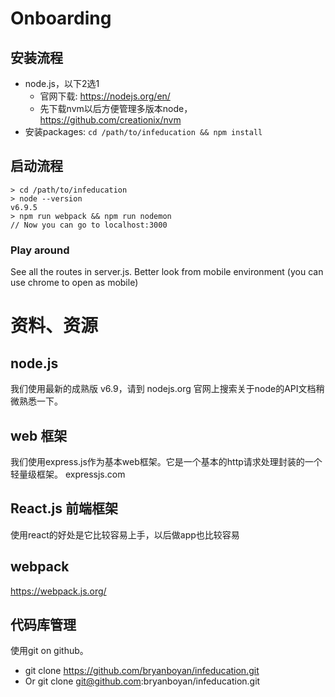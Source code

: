 # Onboarding

## 安装流程
* node.js，以下2选1
  * 官网下载: https://nodejs.org/en/
  * 先下载nvm以后方便管理多版本node，https://github.com/creationix/nvm
* 安装packages: ``cd /path/to/infeducation && npm install``

## 启动流程
```
> cd /path/to/infeducation
> node --version
v6.9.5
> npm run webpack && npm run nodemon
// Now you can go to localhost:3000
```

### Play around
See all the routes in server.js.
Better look from mobile environment (you can use chrome to open as mobile)

# 资料、资源
## node.js
我们使用最新的成熟版 v6.9，请到 nodejs.org 官网上搜索关于node的API文档稍微熟悉一下。
## web 框架
我们使用express.js作为基本web框架。它是一个基本的http请求处理封装的一个轻量级框架。 expressjs.com 
## React.js 前端框架
使用react的好处是它比较容易上手，以后做app也比较容易
## webpack
https://webpack.js.org/
## 代码库管理
使用git on github。
* git clone https://github.com/bryanboyan/infeducation.git
* Or git clone git@github.com:bryanboyan/infeducation.git
